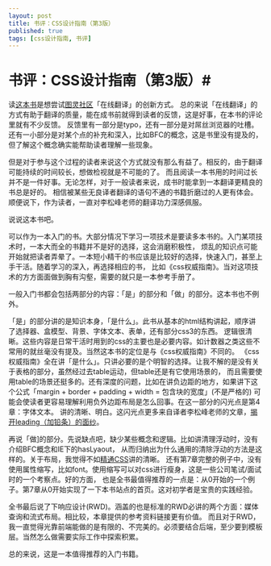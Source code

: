 ```yaml
---
layout: post
title: 书评：CSS设计指南（第3版）
published: true
tags: [css设计指南, 书评]
---
```

# 书评：CSS设计指南（第3版）#
读[这本书](http://www.ituring.com.cn/book/1111)是想尝试[图灵社区](http://www.ituring.com.cn)「在线翻译」的创新方式。
总的来说「在线翻译」的方式有助于翻译的质量，能在成书前就得到读者的反馈，这是好事，在本书的评论里就有不少反馈。
反馈里有一部分是typo，还有一部分是对屌丝浏览器的吐槽。还有一小部分是对某个点的补充和深入，比如BFC的概念，这是书里没有提及的，
但了解这个概念确实能帮助读者理解一些现象。

但是对于参与这个过程的读者来说这个方式就没有那么有益了。相反的，由于翻译可能持续的时间较长，想做检视就是不可能的了。
而且阅读一本书用的时间过长并不是一件好事。无论怎样，对于一般读者来说，成书时能拿到一本翻译更精良的书总是好的。
相信被某些无良译者翻译的语句不通的书籍折磨过的人更有体会。顺便说下，作为读者，一直对李松峰老师的翻译功力深感佩服。

说说这本书吧。

可以作为一本入门的书。大部分情况下学习一项技术是要读多本书的。入门某项技术时，一本大而全的书籍并不是好的选择，这会消磨积极性，
烦乱的知识点可能开始就把读者弄晕了。一本短小精干的书应该是比较好的选择，快速入门，甚至上手干活。随着学习的深入，再选择相应的书，
比如《css权威指南》。当对这项技术的方方面面做到胸有沟壑，需要的就只是一本参考手册了。

一般入门书都会包括两部分的内容：「是」的部分和「做」的部分。这本书也不例外。

「是」的部分讲的是知识本身，「是什么」。此书从基本的html结构讲起，顺序讲了选择器、盒模型、背景、字体文本、表单，还有部分css3的东西。
逻辑很清晰。这些内容是日常干活时用到的css的主要也是必要内容。如计数器之类这些不常用的就丝毫没有提及。当然这本书的定位是与《css权威指南》不同的。
《css权威指南》全在讲「是什么」。只讲必要的是个明智的选择。让我不解的是没有关于表格的部分，虽然经过去table运动，但table还是有它使用场景的，
而且需要使用table的场景还挺多的。还有深度的问题，比如在讲负边距的地方，如果讲下这个公式「margin + border + padding + width = 包含块的宽度」(不是严格的)
可能会使读者更容易理解利用负外边距布局是怎么回事。在这一部分的闪光点是第4章：字体文本。
讲的清晰、明白。这闪光点更多来自译者李松峰老师的文章，[揭开leading（加铅条）的面纱](http://www.ituring.com.cn/article/18076)。

再说「做]的部分。先说缺点吧，缺少某些概念和逻辑。比如讲清理浮动时，没有介绍BFC概念和IE下的hasLyaout，
从而归纳出为什么通用的清除浮动的方法是这样的。关于布局，我觉得不如[精通CSS](http://book.douban.com/subject/4736167/)讲的清晰。
还有第7章完整的例子中，没有使用属性缩写，比如font。使用缩写可以对css进行瘦身，这是一些公司笔试/面试时的一个考察点。好的方面，
也是全书最值得推荐的一点是：从0开始的一个例子。第7章从0开始实现了一下本书站点的首页。这对初学者是宝贵的实践经验。

全书最后说了下响应设计(RWD)。涵盖的也是标准的RWD必讲的两个方面：媒体查询和流式布局。相比较，本章提供的参考资料链接更有价值。
而且对于RWD，我一直觉得光靠前端能做的是有限的、不完美的。必须要结合后端，至少要到模板层。当然怎么做需要实际工作中探索积累。

总的来说，这是一本值得推荐的入门书籍。
